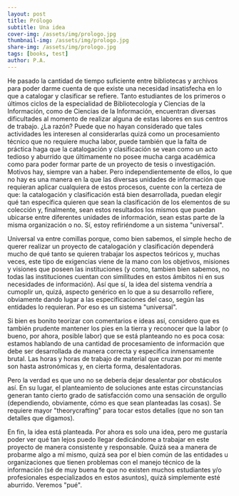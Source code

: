 ```yaml
---
layout: post
title: Prólogo
subtitle: Una idea
cover-img: /assets/img/prologo.jpg
thumbnail-img: /assets/img/prologo.jpg
share-img: /assets/img/prologo.jpg
tags: [books, test]
author: P.A.
---
```


He pasado la cantidad de tiempo suficiente entre bibliotecas y archivos para poder darme cuenta de que existe una necesidad insatisfecha en lo que a catalogar y clasificar se refiere. Tanto estudiantes de los primeros o últimos ciclos de la especialidad de Bibliotecología y Ciencias de la Información, como de Ciencias de la Información, encuentran diversas dificultades al momento de realizar alguna de estas labores en sus centros de trabajo. ¿La razón? Puede que no hayan considerado que tales actividades les interesen al considerarlas quizá como un procesamiento técnico que no requiere mucha labor, puede también que la falta de práctica haga que la catalogación y clasificación se vean como un acto tedioso y aburrido que últimamente no posee mucha carga académica como para poder formar parte de un proyecto de tesis o investigación. Motivos hay, siempre van a haber. Pero independientemente de ellos, lo que no hay es una manera en la que las diversas unidades de información que requieran aplicar cualquiera de estos procesos, cuente con la certeza de que: la catalogación y clasificación está bien desarrollada, puedan elegir qué tan específica quieren que sean la clasificación de los elementos de su colección y, finalmente, sean estos resultados los mismos que puedan ubicarse entre diferentes unidades de información, sean estas parte de la misma organización o no. Sí, estoy refiriéndome a un sistema "universal".

Universal va entre comillas porque, como bien sabemos, el simple hecho de querer realizar un proyecto de catalogación y clasificación dependerá mucho de qué tanto se quieren trabajar los aspectos teóricos y, muchas veces, este tipo de exigencias viene de la mano con los objetivos, misiones y visiones que poseen las instituciones (y como, tambien bien sabemos, no todas las instituciones cuentan con similitudes en estos ámbitos ni en sus necesidades de información). Así que sí, la idea del sistema vendría a cumoplir un, quizá, aspecto genérico en lo que a su desarrollo refiere, obviamente dando lugar a las especificaciones del caso, según las entidades lo requieran. Por eso es un sistema "universal".

Si bien es bonito teorizar con comentarios e ideas así, considero que es también prudente mantener los pies en la tierra y reconocer que la labor (o bueno, por ahora, posible labor) que se está planteando no es poca cosa: estamos hablando de una cantidad de procesamiento de información que debe ser desarrollada de manera correcta y específica inmensamente brutal. Las horas y horas de trabajo de material que cruzan por mi mente son hasta astronómicas y, en cierta forma, desalentadoras.

Pero la verdad es que uno no se debería dejar desalentar por obstáculos así. En su lugar, el planteamiento de soluciones ante estas circunstancias generan tanto cierto grado de satisfacción como una sensación de orgullo (dependiendo, obviamente, cómo es que sean planteadas las cosas). Se requiere mayor "theorycrafting" para tocar estos detalles (que no son tan detalles que digamos).

En fin, la idea está planteada. Por ahora es solo una idea, pero me gustaría poder ver qué tan lejos puedo llegar dedicándome a trabajar en este proyecto de manera consistente y responsable. Quizá sea a manera de probarme algo a mí mismo, quizá sea por el bien común de las entidades u organizaciones que tienen problemas con el  manejo técnico de la información (sé de muy buena fe que no existen muchos estudiantes y/o profesionales especializados en estos asuntos), quizá simplemente esté aburrido. Veremos "pué".
